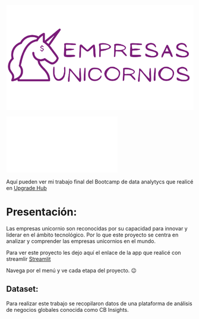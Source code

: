 ![Cover Image](picture/Titulo.png)

![Cover Image](Data/mapa.html)

Aquí pueden ver mi trabajo final del Bootcamp de data analytycs que realicé en [Upgrade Hub](https://www.upgrade-hub.com/) 

# Presentación:
Las empresas unicornio son reconocidas por su capacidad para innovar y liderar en el ámbito tecnológico. Por lo que este proyecto se centra en analizar y comprender las empresas unicornios en el mundo. 

Para ver este proyecto les dejo aquí el enlace de la app que realicé con streamlir [Streamlit](https://unicornscompanies.streamlit.app/)

Navega por el menú y ve cada etapa del proyecto. 😉

## Dataset:
Para realizar este trabajo se recopilaron datos de una plataforma de análisis de negocios globales conocida como CB Insights.


